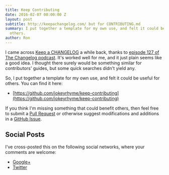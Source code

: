 ```yaml
---
title: Keep Contributing
date: 2016-02-07 00:00:00 Z
layout: post
subtitle: http://keepachangelog.com/ but for CONTRIBUTING.md
summary: I put together a template for my own use, and felt it could be useful for
  others.
author: Ron
---
```


I came across [Keep a CHANGELOG](http://keepachangelog.com/) a while back,
thanks to [episode 127 of The Changelog podcast](https://changelog.com/127/).
It's worked well for me,
and it just plain seems like a good idea.
I thought there surely would be something similar for contributors' guides,
but some quick searches didn't yield any.

So,
I put together a template for my own use,
and felt it could be useful for others.
You can find it here:

- [https://github.com/jokeyrhyme/keep-contributing](https://github.com/jokeyrhyme/keep-contributing)

If you think I'm missing something that could benefit others,
then feel free to submit a [Pull Request](https://github.com/jokeyrhyme/keep-contributing/pulls) or otherwise suggest modifications and additions in a [GitHub Issue](https://github.com/jokeyrhyme/keep-contributing/issues).


## Social Posts

I've cross-posted this on the following social networks, where your comments are welcome:

- [Google+](https://plus.google.com/+RonWaldon/posts/aYVLyCrj3xS)
- [Twitter](https://twitter.com/jokeyrhyme/status/696214862360215552)

